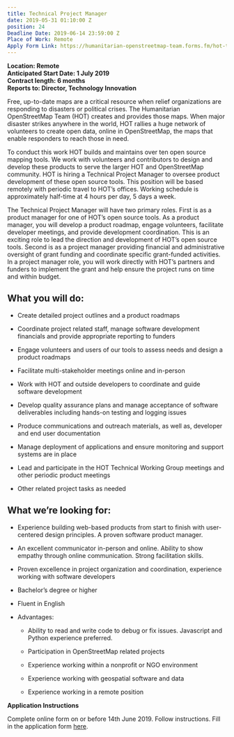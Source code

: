```yaml
---
title: Technical Project Manager
date: 2019-05-31 01:10:00 Z
position: 24
Deadline Date: 2019-06-14 23:59:00 Z
Place of Work: Remote
Apply Form Link: https://humanitarian-openstreetmap-team.forms.fm/hot-tech-submission/
---
```


**Location: Remote**  
**Anticipated Start Date: 1 July 2019**  
**Contract length: 6 months**  
**Reports to: Director, Technology Innovation**  

Free, up-to-date maps are a critical resource when relief organizations are responding to disasters or political crises. The Humanitarian OpenStreetMap Team (HOT) creates and provides those maps. When major disaster strikes anywhere in the world, HOT rallies a huge network of volunteers to create open data, online in OpenStreetMap, the maps that enable responders to reach those in need.

To conduct this work HOT builds and maintains over ten open source mapping tools. We work with volunteers and contributors to design and develop these products to serve the larger HOT and OpenStreetMap community. HOT is hiring a Technical Project Manager to oversee product development of these open source tools. This position will be based remotely with periodic travel to HOT’s offices. Working schedule is approximately half-time at 4 hours per day, 5 days a week. 

The Technical Project Manager will have two primary roles. First is as a product manager for one of HOT’s open source tools. As a product manager, you will develop a product roadmap, engage volunteers, facilitate developer meetings, and provide development coordination. This is an exciting role to lead the direction and development of HOT’s open source tools. Second is as a project manager providing financial and administrative oversight of grant funding and coordinate specific grant-funded activities. In a project manager role, you will work directly with HOT’s partners and funders to implement the grant and help ensure the project runs on time and within budget. 

## What you will do:

* Create detailed project outlines and a product roadmaps

* Coordinate project related staff, manage software development financials and provide appropriate reporting to funders

* Engage volunteers and users of our tools to assess needs and design a product roadmaps

* Facilitate multi-stakeholder meetings online and in-person

* Work with HOT and outside developers to coordinate and guide software development

* Develop quality assurance plans and manage acceptance of software deliverables including hands-on testing and logging issues

* Produce communications and outreach materials, as well as, developer and end user documentation

* Manage deployment of applications and ensure monitoring and support systems are in place

* Lead and participate in the HOT Technical Working Group meetings and other periodic product meetings

* Other related project tasks as needed

## What we’re looking for: 

* Experience building web-based products from start to finish with user-centered design principles. A proven software product manager.

* An excellent communicator in-person and online. Ability to show empathy through online communication. Strong facilitation skills.

* Proven excellence in project organization and coordination, experience working with software developers

* Bachelor’s degree or higher

* Fluent in English

* Advantages:

  - Ability to read and write code to debug or fix issues. Javascript and Python experience preferred. 

  - Participation in OpenStreetMap related projects

  - Experience working within a nonprofit or NGO environment

  - Experience working with geospatial software and data

  - Experience working in a remote position

**Application Instructions**

Complete online form on or before 14th June 2019. Follow instructions. Fill in the application form [here](https://humanitarian-openstreetmap-team.forms.fm/hot-tech-submission/).